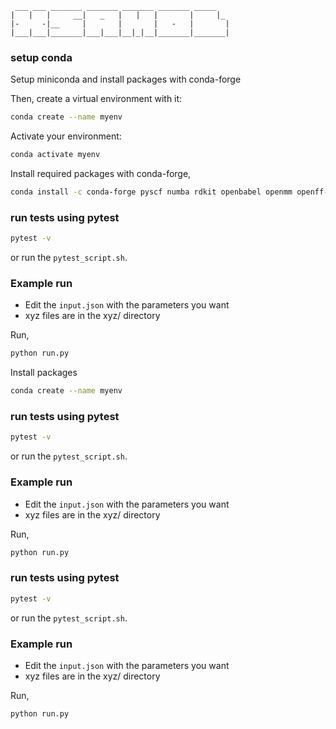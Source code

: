 ````{verbatim} 
 ___ ___ _______ _______ _______ _______ _____   
|   |   |     __|   _   |   |   |       |     |_ 
|-     -|__     |       |       |   -   |       |
|___|___|_______|___|___|__|_|__|_______|_______|

````

### setup conda

Setup miniconda and install packages with conda-forge

Then, create a virtual environment with it:
```sh
conda create --name myenv
```

Activate your environment:
```sh
conda activate myenv
```

Install required packages with conda-forge,
```sh
conda install -c conda-forge pyscf numba rdkit openbabel openmm openff-toolkit
```

### run tests using pytest
```sh
pytest -v

```
or run the `pytest_script.sh`.

### Example run

- Edit the `input.json` with the parameters you want
- xyz files are in the xyz/ directory

Run,
```sh
python run.py
```

Install packages
```sh
conda create --name myenv
```


### run tests using pytest
```sh
pytest -v

```
or run the `pytest_script.sh`.

### Example run

- Edit the `input.json` with the parameters you want
- xyz files are in the xyz/ directory

Run,
```sh
python run.py
```


### run tests using pytest
```sh
pytest -v

```
or run the `pytest_script.sh`.

### Example run

- Edit the `input.json` with the parameters you want
- xyz files are in the xyz/ directory

Run,
```sh
python run.py
```
